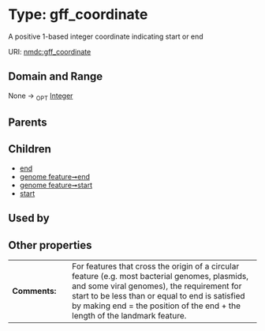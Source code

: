 
# Type: gff_coordinate


A positive 1-based integer coordinate indicating start or end

URI: [nmdc:gff_coordinate](https://microbiomedata/meta/gff_coordinate)


## Domain and Range

None ->  <sub>OPT</sub> [Integer](types/Integer.md)

## Parents


## Children

 *  [end](end.md)
 *  [genome feature➞end](genome_feature_end.md)
 *  [genome feature➞start](genome_feature_start.md)
 *  [start](start.md)

## Used by


## Other properties

|  |  |  |
| --- | --- | --- |
| **Comments:** | | For features that cross the origin of a circular feature (e.g. most bacterial genomes, plasmids, and some viral genomes), the requirement for start to be less than or equal to end is satisfied by making end = the position of the end + the length of the landmark feature. |

